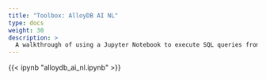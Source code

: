 ```yaml
---
title: "Toolbox: AlloyDB AI NL"
type: docs
weight: 30
description: >
  A walkthrough of using a Jupyter Notebook to execute SQL queries from natural language with AlloyDB AI.
---
```


{{< ipynb "alloydb_ai_nl.ipynb" >}}